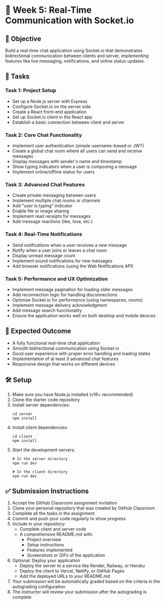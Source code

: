 
# 🔄 Week 5: Real-Time Communication with Socket.io

## 🚀 Objective
Build a real-time chat application using Socket.io that demonstrates bidirectional communication between clients and server, implementing features like live messaging, notifications, and online status updates.

## 📂 Tasks

### Task 1: Project Setup
- Set up a Node.js server with Express
- Configure Socket.io on the server side
- Create a React front-end application
- Set up Socket.io client in the React app
- Establish a basic connection between client and server

### Task 2: Core Chat Functionality
- Implement user authentication (simple username-based or JWT)
- Create a global chat room where all users can send and receive messages
- Display messages with sender's name and timestamp
- Show typing indicators when a user is composing a message
- Implement online/offline status for users

### Task 3: Advanced Chat Features
- Create private messaging between users
- Implement multiple chat rooms or channels
- Add "user is typing" indicator
- Enable file or image sharing
- Implement read receipts for messages
- Add message reactions (like, love, etc.)

### Task 4: Real-Time Notifications
- Send notifications when a user receives a new message
- Notify when a user joins or leaves a chat room
- Display unread message count
- Implement sound notifications for new messages
- Add browser notifications (using the Web Notifications API)

### Task 5: Performance and UX Optimization
- Implement message pagination for loading older messages
- Add reconnection logic for handling disconnections
- Optimize Socket.io for performance (using namespaces, rooms)
- Implement message delivery acknowledgment
- Add message search functionality
- Ensure the application works well on both desktop and mobile devices

## 🧪 Expected Outcome
- A fully functional real-time chat application
- Smooth bidirectional communication using Socket.io
- Good user experience with proper error handling and loading states
- Implementation of at least 3 advanced chat features
- Responsive design that works on different devices

## 🛠️ Setup
1. Make sure you have Node.js installed (v18+ recommended)
2. Clone the starter code repository
3. Install server dependencies:
   ```
   cd server
   npm install
   ```
4. Install client dependencies:
   ```
   cd client
   npm install
   ```
5. Start the development servers:
   ```
   # In the server directory
   npm run dev
   
   # In the client directory
   npm run dev
   ```

## ✅ Submission Instructions
1. Accept the GitHub Classroom assignment invitation
2. Clone your personal repository that was created by GitHub Classroom
3. Complete all the tasks in the assignment
4. Commit and push your code regularly to show progress
5. Include in your repository:
   - Complete client and server code
   - A comprehensive README.md with:
     - Project overview
     - Setup instructions
     - Features implemented
     - Screenshots or GIFs of the application
6. Optional: Deploy your application
   - Deploy the server to a service like Render, Railway, or Heroku
   - Deploy the client to Vercel, Netlify, or GitHub Pages
   - Add the deployed URLs to your README.md
7. Your submission will be automatically graded based on the criteria in the autograding configuration
8. The instructor will review your submission after the autograding is complete 